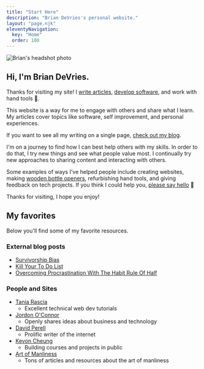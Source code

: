 ```yaml
---
title: "Start Here"
description: "Brian DeVries's personal website."
layout: "page.njk"
eleventyNavigation:
  key: "Home"
  order: 100
---
```


<img class="profile-pic bounce-in"
  alt="Brian's headshot photo"
  title="That's me!"
  src="/images/BrianProfilePic.jpg" />

## Hi, I'm Brian DeVries.

Thanks for visiting my site! I [write articles](/blog), [develop software](https://github.com/techcarpenter), and work with hand tools 🔨.

This website is a way for me to engage with others and share what I learn. My articles cover topics like software, self improvement, and personal experiences.

If you want to see all my writing on a single page, [check out my blog](/blog).

I'm on a journey to find how I can best help others with my skills. In order to do that, I try new things and see what people value most. I continually try new approaches to sharing content and interacting with others.

Some examples of ways I've helped people include creating websites, making [wooden bottle openers][bottle-opener], refurbishing hand tools, and giving feedback on tech projects. If you think I could help you, [please say hello](/contact) 🙂

Thanks for visiting, I hope you enjoy!

<!-- Inline embed subscription form - offer freebie? -->

## My favorites

Below you'll find some of my favorite resources.

### External blog posts

- [Survivorship Bias](https://youarenotsosmart.com/2013/05/23/survivorship-bias/)
- [Kill Your To Do List](https://www.cjchilvers.com/blog/kill-your-to-do-list)
- [Overcoming Procrastination With The Habit Rule Of Half](https://www.breakthetwitch.com/habit-rule-of-half/)

### People and Sites

- [Tania Rascia](https://tania.dev/)
  - Excellent technical web dev tutorials
- [Jordon O'Connor](https://jdnoc.com/)
  - Openly shares ideas about business and technology
- [David Perell](https://perell.com/)
  - Prolific writer of the internet
- [Kevon Cheung](https://kevoncheung.com/)
  - Building courses and projects in public
- [Art of Manliness](https://artofmanliness.com/)
  - Tons of articles and resources about the art of manliness

<!-- Links -->

[bottle-opener]: https://www.etsy.com/listing/599936479/wooden-bottle-opener-bottle-opener "Wooden bottle opener on Etsy"
